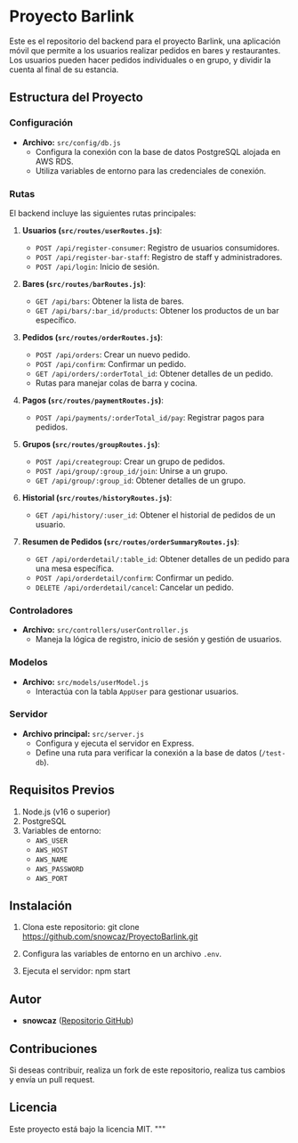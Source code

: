 # Proyecto Barlink

Este es el repositorio del backend para el proyecto Barlink, una aplicación móvil que permite a los usuarios realizar pedidos en bares y restaurantes. Los usuarios pueden hacer pedidos individuales o en grupo, y dividir la cuenta al final de su estancia.

## Estructura del Proyecto

### Configuración
- **Archivo:** `src/config/db.js`
  - Configura la conexión con la base de datos PostgreSQL alojada en AWS RDS.
  - Utiliza variables de entorno para las credenciales de conexión.

### Rutas
El backend incluye las siguientes rutas principales:

1. **Usuarios (`src/routes/userRoutes.js`)**:
   - `POST /api/register-consumer`: Registro de usuarios consumidores.
   - `POST /api/register-bar-staff`: Registro de staff y administradores.
   - `POST /api/login`: Inicio de sesión.

2. **Bares (`src/routes/barRoutes.js`)**:
   - `GET /api/bars`: Obtener la lista de bares.
   - `GET /api/bars/:bar_id/products`: Obtener los productos de un bar específico.

3. **Pedidos (`src/routes/orderRoutes.js`)**:
   - `POST /api/orders`: Crear un nuevo pedido.
   - `POST /api/confirm`: Confirmar un pedido.
   - `GET /api/orders/:orderTotal_id`: Obtener detalles de un pedido.
   - Rutas para manejar colas de barra y cocina.

4. **Pagos (`src/routes/paymentRoutes.js`)**:
   - `POST /api/payments/:orderTotal_id/pay`: Registrar pagos para pedidos.

5. **Grupos (`src/routes/groupRoutes.js`)**:
   - `POST /api/creategroup`: Crear un grupo de pedidos.
   - `POST /api/group/:group_id/join`: Unirse a un grupo.
   - `GET /api/group/:group_id`: Obtener detalles de un grupo.

6. **Historial (`src/routes/historyRoutes.js`)**:
   - `GET /api/history/:user_id`: Obtener el historial de pedidos de un usuario.

7. **Resumen de Pedidos (`src/routes/orderSummaryRoutes.js`)**:
   - `GET /api/orderdetail/:table_id`: Obtener detalles de un pedido para una mesa específica.
   - `POST /api/orderdetail/confirm`: Confirmar un pedido.
   - `DELETE /api/orderdetail/cancel`: Cancelar un pedido.

### Controladores
- **Archivo:** `src/controllers/userController.js`
  - Maneja la lógica de registro, inicio de sesión y gestión de usuarios.

### Modelos
- **Archivo:** `src/models/userModel.js`
  - Interactúa con la tabla `AppUser` para gestionar usuarios.

### Servidor
- **Archivo principal:** `src/server.js`
  - Configura y ejecuta el servidor en Express.
  - Define una ruta para verificar la conexión a la base de datos (`/test-db`).

## Requisitos Previos
1. Node.js (v16 o superior)
2. PostgreSQL
3. Variables de entorno:
   - `AWS_USER`
   - `AWS_HOST`
   - `AWS_NAME`
   - `AWS_PASSWORD`
   - `AWS_PORT`

## Instalación
1. Clona este repositorio: git clone https://github.com/snowcaz/ProyectoBarlink.git

3. Configura las variables de entorno en un archivo `.env`.

4. Ejecuta el servidor: npm start


## Autor
- **snowcaz** ([Repositorio GitHub](https://github.com/snowcaz/ProyectoBarlink))

## Contribuciones
Si deseas contribuir, realiza un fork de este repositorio, realiza tus cambios y envía un pull request.

## Licencia
Este proyecto está bajo la licencia MIT.
"""